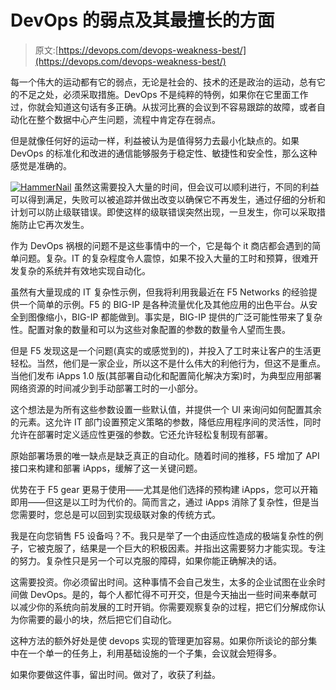 # DevOps 的弱点及其最擅长的方面

> 原文:[https://devops.com/devops-weakness-best/](https://devops.com/devops-weakness-best/)

每一个伟大的运动都有它的弱点，无论是社会的、技术的还是政治的运动，总有它的不足之处，必须采取措施。DevOps 不是纯粹的特例，如果你在它里面工作过，你就会知道这句话有多正确。从拔河比赛的会议到不容易跟踪的故障，或者自动化在整个数据中心产生问题，流程中肯定存在弱点。

但是就像任何好的运动一样，利益被认为是值得努力去最小化缺点的。如果 DevOps 的标准化和改进的通信能够服务于稳定性、敏捷性和安全性，那么这种感觉是准确的。

[![HammerNail](../Images/3a1ace6803a4ae8557493df591bcb9b1.png)](https://devops.com/wp-content/uploads/2014/07/HammerNail.png) 虽然这需要投入大量的时间，但会议可以顺利进行，不同的利益可以得到满足，失败可以被追踪并做出改变以确保它不再发生，通过仔细的分析和计划可以防止级联错误。即使这样的级联错误突然出现，一旦发生，你可以采取措施防止它再次发生。

作为 DevOps 祸根的问题不是这些事情中的一个，它是每个 it 商店都会遇到的简单问题。复杂。IT 的复杂程度令人震惊，如果不投入大量的工时和预算，很难开发复杂的系统并有效地实现自动化。

虽然有大量现成的 IT 复杂性示例，但我将利用我最近在 F5 Networks 的经验提供一个简单的示例。F5 的 BIG-IP 是各种流量优化及其他应用的出色平台。从安全到图像缩小，BIG-IP 都能做到。事实是，BIG-IP 提供的广泛可能性带来了复杂性。配置对象的数量和可以为这些对象配置的参数的数量令人望而生畏。

但是 F5 发现这是一个问题(真实的或感觉到的)，并投入了工时来让客户的生活更轻松。当然，他们是一家企业，所以这不是什么伟大的利他行为，但这不是重点。当他们发布 iApps 1.0 版(其部署自动化和配置简化解决方案)时，为典型应用部署网络资源的时间减少到手动部署工时的一小部分。

这个想法是为所有这些参数设置一些默认值，并提供一个 UI 来询问如何配置其余的元素。这允许 IT 部门设置预定义策略的参数，降低应用程序间的灵活性，同时允许在部署时定义适应性更强的参数。它还允许轻松复制现有部署。

原始部署场景的唯一缺点是缺乏真正的自动化。随着时间的推移，F5 增加了 API 接口来构建和部署 iApps，缓解了这一关键问题。

优势在于 F5 gear 更易于使用——尤其是他们选择的预构建 iApps，您可以开箱即用——但这是以工时为代价的。简而言之，通过 iApps 消除了复杂性，但是当您需要时，您总是可以回到实现级联对象的传统方式。

我是在向您销售 F5 设备吗？不。我只是举了一个由适应性造成的极端复杂性的例子，它被克服了，结果是一个巨大的积极因素。并指出这需要努力才能实现。专注的努力。复杂性只是另一个可以克服的障碍，如果你能正确解决的话。

这需要投资。你必须留出时间。这种事情不会自己发生，太多的企业试图在业余时间做 DevOps。是的，每个人都忙得不可开交，但是今天抽出一些时间来奉献可以减少你的系统向前发展的工时开销。你需要观察复杂的过程，把它们分解成你认为你需要的最小的块，然后把它们自动化。

这种方法的额外好处是使 devops 实现的管理更加容易。如果你所谈论的部分集中在一个单一的任务上，利用基础设施的一个子集，会议就会短得多。

如果你要做这件事，留出时间。做对了，收获了利益。